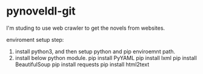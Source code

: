 # pynoveldl-git

I'm studing to use web crawler to get the novels from websites.

enviroment setup step:
1. install python3, and then setup python and pip enviroemnt path.
2. install below python module.
  pip install PyYAML
  pip install lxml
  pip install BeautifulSoup
  pip install requests
  pip install html2text

